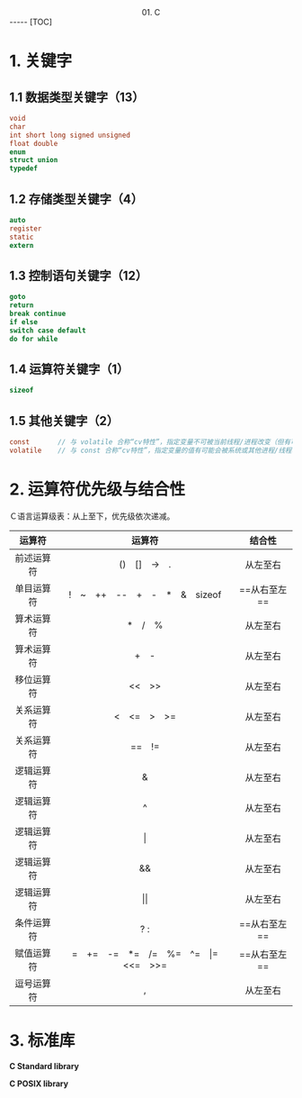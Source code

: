 <center>01. C</center>
-----
[TOC]

# 1. 关键字

## 1.1 数据类型关键字（13）
```c
void
char
int short long signed unsigned
float double
enum
struct union
typedef
```

## 1.2 存储类型关键字（4）

```c
auto
register
static
extern
```

## 1.3 控制语句关键字（12）

```c
goto
return
break continue
if else
switch case default
do for while
```

## 1.4 运算符关键字（1）

```c
sizeof
```

## 1.5 其他关键字（2）

```c
const		// 与 volatile 合称“cv特性”，指定变量不可被当前线程/进程改变（但有可能被系统或其他线程/进程改变）。
volatile	// 与 const 合称“cv特性”，指定变量的值有可能会被系统或其他进程/线程改变，强制编译器每次从内存中取得该变量的值。
```

# 2. 运算符优先级与结合性

Ｃ语言运算级表：从上至下，优先级依次递减。

|   运算符   |                  运算符                  |    结合性    |
| :--------: | :--------------------------------------: | :----------: |
| 前述运算符 |              ()　[]　->　.               |   从左至右   |
| 单目运算符 |     !　~　++　--　+　-　*　&　sizeof     | ==从右至左== |
| 算术运算符 |                 *　/　%                  |   从左至右   |
| 算术运算符 |                   +　-                   |   从左至右   |
| 移位运算符 |                  <<　>>                  |   从左至右   |
| 关系运算符 |               <　<=　>　>=               |   从左至右   |
| 关系运算符 |                  ==　!=                  |   从左至右   |
| 逻辑运算符 |                    &                     |   从左至右   |
| 逻辑运算符 |                    ^                     |   从左至右   |
| 逻辑运算符 |                    \|                    |   从左至右   |
| 逻辑运算符 |                    &&                    |   从左至右   |
| 逻辑运算符 |                   \|\|                   |   从左至右   |
| 条件运算符 |                   ? :                    | ==从右至左== |
| 赋值运算符 | =　+=　-=　*=　/=　%=　^=　\|=　<<=　>>= | ==从右至左== |
| 逗号运算符 |                    ,                     |   从左至右   |

# 3. 标准库

**C Standard library**



**C POSIX library**

